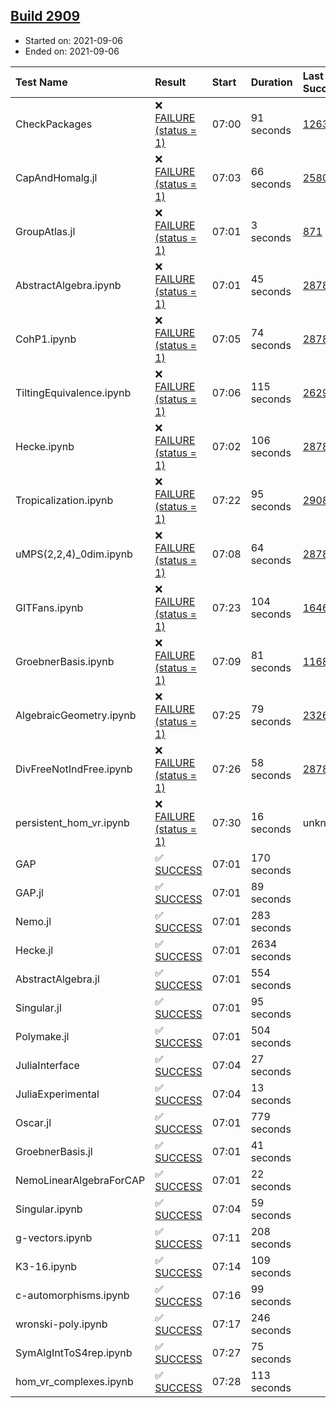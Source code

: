 ## [Build 2909](https://oscarci.mathematik.uni-kl.de/job/oscar-stable/2909/)

* Started on: 2021-09-06
* Ended on: 2021-09-06

| Test Name    | Result | Start | Duration | Last Success | First Failure |
|:-------------|:-------|:------|:---------|:-------------|:--------------|
| CheckPackages | ❌ [FAILURE (status = 1)](https://oscarci.mathematik.uni-kl.de/job/oscar-stable/2909/artifact/logs/build-2909/CheckPackages.log) | 07:00 | 91 seconds | [1263](https://oscarci.mathematik.uni-kl.de/job/oscar-stable/1263/) | [1264](https://oscarci.mathematik.uni-kl.de/job/oscar-stable/1264/) |
| CapAndHomalg.jl | ❌ [FAILURE (status = 1)](https://oscarci.mathematik.uni-kl.de/job/oscar-stable/2909/artifact/logs/build-2909/CapAndHomalg.jl.log) | 07:03 | 66 seconds | [2580](https://oscarci.mathematik.uni-kl.de/job/oscar-stable/2580/) | [2581](https://oscarci.mathematik.uni-kl.de/job/oscar-stable/2581/) |
| GroupAtlas.jl | ❌ [FAILURE (status = 1)](https://oscarci.mathematik.uni-kl.de/job/oscar-stable/2909/artifact/logs/build-2909/GroupAtlas.jl.log) | 07:01 | 3 seconds | [871](https://oscarci.mathematik.uni-kl.de/job/oscar-stable/871/) | [872](https://oscarci.mathematik.uni-kl.de/job/oscar-stable/872/) |
| AbstractAlgebra.ipynb | ❌ [FAILURE (status = 1)](https://oscarci.mathematik.uni-kl.de/job/oscar-stable/2909/artifact/logs/build-2909/AbstractAlgebra.ipynb.log) | 07:01 | 45 seconds | [2878](https://oscarci.mathematik.uni-kl.de/job/oscar-stable/2878/) | [2879](https://oscarci.mathematik.uni-kl.de/job/oscar-stable/2879/) |
| CohP1.ipynb | ❌ [FAILURE (status = 1)](https://oscarci.mathematik.uni-kl.de/job/oscar-stable/2909/artifact/logs/build-2909/CohP1.ipynb.log) | 07:05 | 74 seconds | [2878](https://oscarci.mathematik.uni-kl.de/job/oscar-stable/2878/) | [2879](https://oscarci.mathematik.uni-kl.de/job/oscar-stable/2879/) |
| TiltingEquivalence.ipynb | ❌ [FAILURE (status = 1)](https://oscarci.mathematik.uni-kl.de/job/oscar-stable/2909/artifact/logs/build-2909/TiltingEquivalence.ipynb.log) | 07:06 | 115 seconds | [2629](https://oscarci.mathematik.uni-kl.de/job/oscar-stable/2629/) | [2630](https://oscarci.mathematik.uni-kl.de/job/oscar-stable/2630/) |
| Hecke.ipynb | ❌ [FAILURE (status = 1)](https://oscarci.mathematik.uni-kl.de/job/oscar-stable/2909/artifact/logs/build-2909/Hecke.ipynb.log) | 07:02 | 106 seconds | [2878](https://oscarci.mathematik.uni-kl.de/job/oscar-stable/2878/) | [2879](https://oscarci.mathematik.uni-kl.de/job/oscar-stable/2879/) |
| Tropicalization.ipynb | ❌ [FAILURE (status = 1)](https://oscarci.mathematik.uni-kl.de/job/oscar-stable/2909/artifact/logs/build-2909/Tropicalization.ipynb.log) | 07:22 | 95 seconds | [2908](https://oscarci.mathematik.uni-kl.de/job/oscar-stable/2908/) | [2909](https://oscarci.mathematik.uni-kl.de/job/oscar-stable/2909/) |
| uMPS(2,2,4)_0dim.ipynb | ❌ [FAILURE (status = 1)](https://oscarci.mathematik.uni-kl.de/job/oscar-stable/2909/artifact/logs/build-2909/uMPS-2-2-4-_0dim.ipynb.log) | 07:08 | 64 seconds | [2878](https://oscarci.mathematik.uni-kl.de/job/oscar-stable/2878/) | [2879](https://oscarci.mathematik.uni-kl.de/job/oscar-stable/2879/) |
| GITFans.ipynb | ❌ [FAILURE (status = 1)](https://oscarci.mathematik.uni-kl.de/job/oscar-stable/2909/artifact/logs/build-2909/GITFans.ipynb.log) | 07:23 | 104 seconds | [1646](https://oscarci.mathematik.uni-kl.de/job/oscar-stable/1646/) | [1647](https://oscarci.mathematik.uni-kl.de/job/oscar-stable/1647/) |
| GroebnerBasis.ipynb | ❌ [FAILURE (status = 1)](https://oscarci.mathematik.uni-kl.de/job/oscar-stable/2909/artifact/logs/build-2909/GroebnerBasis.ipynb.log) | 07:09 | 81 seconds | [1168](https://oscarci.mathematik.uni-kl.de/job/oscar-stable/1168/) | [1169](https://oscarci.mathematik.uni-kl.de/job/oscar-stable/1169/) |
| AlgebraicGeometry.ipynb | ❌ [FAILURE (status = 1)](https://oscarci.mathematik.uni-kl.de/job/oscar-stable/2909/artifact/logs/build-2909/AlgebraicGeometry.ipynb.log) | 07:25 | 79 seconds | [2326](https://oscarci.mathematik.uni-kl.de/job/oscar-stable/2326/) | [2327](https://oscarci.mathematik.uni-kl.de/job/oscar-stable/2327/) |
| DivFreeNotIndFree.ipynb | ❌ [FAILURE (status = 1)](https://oscarci.mathematik.uni-kl.de/job/oscar-stable/2909/artifact/logs/build-2909/DivFreeNotIndFree.ipynb.log) | 07:26 | 58 seconds | [2878](https://oscarci.mathematik.uni-kl.de/job/oscar-stable/2878/) | [2879](https://oscarci.mathematik.uni-kl.de/job/oscar-stable/2879/) |
| persistent_hom_vr.ipynb | ❌ [FAILURE (status = 1)](https://oscarci.mathematik.uni-kl.de/job/oscar-stable/2909/artifact/logs/build-2909/persistent_hom_vr.ipynb.log) | 07:30 | 16 seconds | unknown | unknown |
| GAP | ✅ [SUCCESS](https://oscarci.mathematik.uni-kl.de/job/oscar-stable/2909/artifact/logs/build-2909/GAP.log) | 07:01 | 170 seconds |  |  |
| GAP.jl | ✅ [SUCCESS](https://oscarci.mathematik.uni-kl.de/job/oscar-stable/2909/artifact/logs/build-2909/GAP.jl.log) | 07:01 | 89 seconds |  |  |
| Nemo.jl | ✅ [SUCCESS](https://oscarci.mathematik.uni-kl.de/job/oscar-stable/2909/artifact/logs/build-2909/Nemo.jl.log) | 07:01 | 283 seconds |  |  |
| Hecke.jl | ✅ [SUCCESS](https://oscarci.mathematik.uni-kl.de/job/oscar-stable/2909/artifact/logs/build-2909/Hecke.jl.log) | 07:01 | 2634 seconds |  |  |
| AbstractAlgebra.jl | ✅ [SUCCESS](https://oscarci.mathematik.uni-kl.de/job/oscar-stable/2909/artifact/logs/build-2909/AbstractAlgebra.jl.log) | 07:01 | 554 seconds |  |  |
| Singular.jl | ✅ [SUCCESS](https://oscarci.mathematik.uni-kl.de/job/oscar-stable/2909/artifact/logs/build-2909/Singular.jl.log) | 07:01 | 95 seconds |  |  |
| Polymake.jl | ✅ [SUCCESS](https://oscarci.mathematik.uni-kl.de/job/oscar-stable/2909/artifact/logs/build-2909/Polymake.jl.log) | 07:01 | 504 seconds |  |  |
| JuliaInterface | ✅ [SUCCESS](https://oscarci.mathematik.uni-kl.de/job/oscar-stable/2909/artifact/logs/build-2909/JuliaInterface.log) | 07:04 | 27 seconds |  |  |
| JuliaExperimental | ✅ [SUCCESS](https://oscarci.mathematik.uni-kl.de/job/oscar-stable/2909/artifact/logs/build-2909/JuliaExperimental.log) | 07:04 | 13 seconds |  |  |
| Oscar.jl | ✅ [SUCCESS](https://oscarci.mathematik.uni-kl.de/job/oscar-stable/2909/artifact/logs/build-2909/Oscar.jl.log) | 07:01 | 779 seconds |  |  |
| GroebnerBasis.jl | ✅ [SUCCESS](https://oscarci.mathematik.uni-kl.de/job/oscar-stable/2909/artifact/logs/build-2909/GroebnerBasis.jl.log) | 07:01 | 41 seconds |  |  |
| NemoLinearAlgebraForCAP | ✅ [SUCCESS](https://oscarci.mathematik.uni-kl.de/job/oscar-stable/2909/artifact/logs/build-2909/NemoLinearAlgebraForCAP.log) | 07:01 | 22 seconds |  |  |
| Singular.ipynb | ✅ [SUCCESS](https://oscarci.mathematik.uni-kl.de/job/oscar-stable/2909/artifact/logs/build-2909/Singular.ipynb.log) | 07:04 | 59 seconds |  |  |
| g-vectors.ipynb | ✅ [SUCCESS](https://oscarci.mathematik.uni-kl.de/job/oscar-stable/2909/artifact/logs/build-2909/g-vectors.ipynb.log) | 07:11 | 208 seconds |  |  |
| K3-16.ipynb | ✅ [SUCCESS](https://oscarci.mathematik.uni-kl.de/job/oscar-stable/2909/artifact/logs/build-2909/K3-16.ipynb.log) | 07:14 | 109 seconds |  |  |
| c-automorphisms.ipynb | ✅ [SUCCESS](https://oscarci.mathematik.uni-kl.de/job/oscar-stable/2909/artifact/logs/build-2909/c-automorphisms.ipynb.log) | 07:16 | 99 seconds |  |  |
| wronski-poly.ipynb | ✅ [SUCCESS](https://oscarci.mathematik.uni-kl.de/job/oscar-stable/2909/artifact/logs/build-2909/wronski-poly.ipynb.log) | 07:17 | 246 seconds |  |  |
| SymAlgIntToS4rep.ipynb | ✅ [SUCCESS](https://oscarci.mathematik.uni-kl.de/job/oscar-stable/2909/artifact/logs/build-2909/SymAlgIntToS4rep.ipynb.log) | 07:27 | 75 seconds |  |  |
| hom_vr_complexes.ipynb | ✅ [SUCCESS](https://oscarci.mathematik.uni-kl.de/job/oscar-stable/2909/artifact/logs/build-2909/hom_vr_complexes.ipynb.log) | 07:28 | 113 seconds |  |  |
